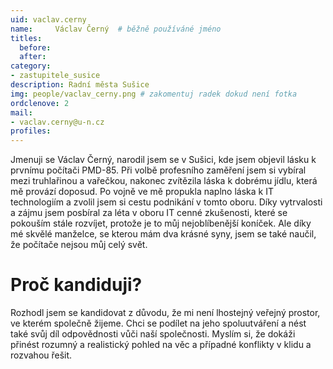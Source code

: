 ```yaml
---
uid: vaclav.cerny
name:     Václav Černý 	# běžně používáné jméno
titles:
  before: 
  after:
category:
- zastupitele_susice
description: Radní města Sušice
img: people/vaclav_cerny.png # zakomentuj radek dokud není fotka
ordclenove: 2
mail:
- vaclav.cerny@u-n.cz 
profiles:
---
```

Jmenuji se Václav Černý, narodil jsem se v Sušici, kde jsem objevil lásku k prvnímu počítači PMD-85. Při volbě profesního zaměření jsem si vybíral mezi truhlařinou a vařečkou, nakonec zvítězila láska k dobrému jídlu, která mě provází doposud. Po vojně ve mě propukla naplno láska k IT technologiím a zvolil jsem si cestu podnikání v tomto oboru. Díky vytrvalosti a zájmu jsem posbíral za léta v oboru IT cenné zkušenosti, které se pokouším stále rozvíjet, protože je to  můj nejoblíbenější koníček. Ale díky mé skvělé manželce, se kterou mám dva krásné syny, jsem se také naučil, že počítače nejsou můj celý svět.

# Proč kandiduji?
Rozhodl jsem se kandidovat z důvodu, že mi není lhostejný veřejný prostor, ve kterém společně žijeme. Chci se podílet na jeho spoluutváření a nést také svůj díl odpovědnosti vůči naší společnosti. Myslím si, že dokáži přinést rozumný a realistický pohled na věc a případné konflikty v klidu a rozvahou řešit.
